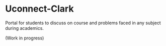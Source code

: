 # Uconnect-Clark
 Portal for students to discuss on course and problems faced in any subject during academics.

 (Work in progress)
